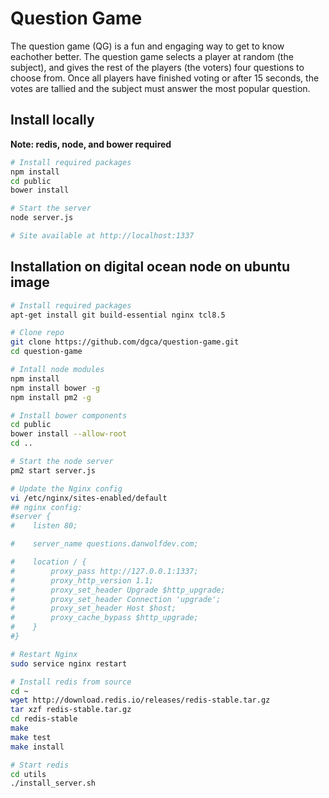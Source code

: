 # Question Game

The question game (QG) is a fun and engaging way to get to know eachother better. The question game selects a player at random (the subject), and gives the rest of the players (the voters) four questions to choose from. Once all players have finished voting or after 15 seconds, the votes are tallied and the subject must answer the most popular question.

## Install locally

**Note: redis, node, and bower required**

```bash
# Install required packages
npm install
cd public
bower install

# Start the server
node server.js

# Site available at http://localhost:1337
```

## Installation on digital ocean node on ubuntu image
```bash
# Install required packages
apt-get install git build-essential nginx tcl8.5

# Clone repo
git clone https://github.com/dgca/question-game.git
cd question-game

# Intall node modules
npm install
npm install bower -g
npm install pm2 -g

# Install bower components
cd public
bower install --allow-root
cd ..

# Start the node server
pm2 start server.js

# Update the Nginx config
vi /etc/nginx/sites-enabled/default
## nginx config:
#server {
#    listen 80;

#    server_name questions.danwolfdev.com;

#    location / {
#        proxy_pass http://127.0.0.1:1337;
#        proxy_http_version 1.1;
#        proxy_set_header Upgrade $http_upgrade;
#        proxy_set_header Connection 'upgrade';
#        proxy_set_header Host $host;
#        proxy_cache_bypass $http_upgrade;
#    }
#}

# Restart Nginx
sudo service nginx restart

# Install redis from source
cd ~
wget http://download.redis.io/releases/redis-stable.tar.gz
tar xzf redis-stable.tar.gz
cd redis-stable
make
make test
make install

# Start redis
cd utils
./install_server.sh
```

